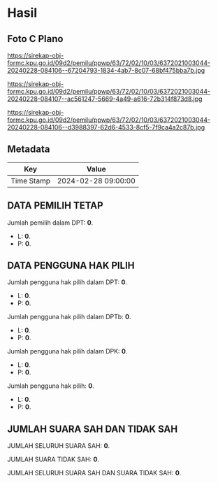 # Hasil

## Foto C Plano

https://sirekap-obj-formc.kpu.go.id/09d2/pemilu/ppwp/63/72/02/10/03/6372021003044-20240228-084106--67204793-1834-4ab7-8c07-68bf475bba7b.jpg

https://sirekap-obj-formc.kpu.go.id/09d2/pemilu/ppwp/63/72/02/10/03/6372021003044-20240228-084107--ac561247-5669-4a49-a616-72b314f873d8.jpg

https://sirekap-obj-formc.kpu.go.id/09d2/pemilu/ppwp/63/72/02/10/03/6372021003044-20240228-084106--d3988397-62d6-4533-8cf5-7f9ca4a2c87b.jpg


## Metadata

| Key        | Value               |
| ---------- | ------------------- |
| Time Stamp | 2024-02-28 09:00:00 |


## DATA PEMILIH TETAP

Jumlah pemilih dalam DPT: **0**.
 * L: **0**.
 * P: **0**.

## DATA PENGGUNA HAK PILIH

Jumlah pengguna hak pilih dalam DPT: **0**.
 * L: **0**.
 * P: **0**.

Jumlah pengguna hak pilih dalam DPTb: **0**.
 * L: **0**.
 * P: **0**.

Jumlah pengguna hak pilih dalam DPK: **0**.
 * L: **0**.
 * P: **0**.

Jumlah pengguna hak pilih: **0**.
 * L: **0**.
 * P: **0**.

## JUMLAH SUARA SAH DAN TIDAK SAH

JUMLAH SELURUH SUARA SAH: **0**.

JUMLAH SUARA TIDAK SAH: **0**.

JUMLAH SELURUH SUARA SAH DAN SUARA TIDAK SAH: **0**.


